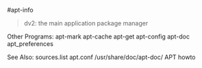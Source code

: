 #apt-info

> dv2: the main application package manager

Other Programs:
apt-mark
apt-cache
apt-get
apt-config
apt-doc 
apt_preferences

See Also:
sources.list
apt.conf
/usr/share/doc/apt-doc/
APT howto
